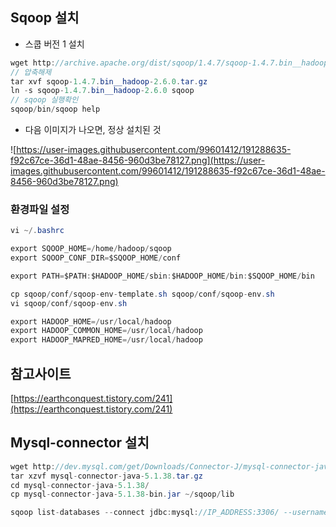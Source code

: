 ## Sqoop 설치

- 스쿱 버전 1 설치

```java
wget http://archive.apache.org/dist/sqoop/1.4.7/sqoop-1.4.7.bin__hadoop-2.6.0.tar.gz
// 압축해제
tar xvf sqoop-1.4.7.bin__hadoop-2.6.0.tar.gz
ln -s sqoop-1.4.7.bin__hadoop-2.6.0 sqoop
// sqoop 실행확인
sqoop/bin/sqoop help
```

- 다음 이미지가 나오면, 정상 설치된 것

![https://user-images.githubusercontent.com/99601412/191288635-f92c67ce-36d1-48ae-8456-960d3be78127.png](https://user-images.githubusercontent.com/99601412/191288635-f92c67ce-36d1-48ae-8456-960d3be78127.png)

### 환경파일 설정

```java
vi ~/.bashrc
```

```java
export SQOOP_HOME=/home/hadoop/sqoop
export SQOOP_CONF_DIR=$SQOOP_HOME/conf

export PATH=$PATH:$HADOOP_HOME/sbin:$HADOOP_HOME/bin:$SQOOP_HOME/bin
```

```java
cp sqoop/conf/sqoop-env-template.sh sqoop/conf/sqoop-env.sh
vi sqoop/conf/sqoop-env.sh
```

```java
export HADOOP_HOME=/usr/local/hadoop
export HADOOP_COMMON_HOME=/usr/local/hadoop
export HADOOP_MAPRED_HOME=/usr/local/hadoop
```

## 참고사이트

[https://earthconquest.tistory.com/241](https://earthconquest.tistory.com/241)

## Mysql-connector 설치

```java
wget http://dev.mysql.com/get/Downloads/Connector-J/mysql-connector-java-5.1.38.tar.gz
tar xzvf mysql-connector-java-5.1.38.tar.gz
cd mysql-connector-java-5.1.38/
cp mysql-connector-java-5.1.38-bin.jar ~/sqoop/lib
```

```java
sqoop list-databases --connect jdbc:mysql://IP_ADDRESS:3306/ --username root --password 123
```
